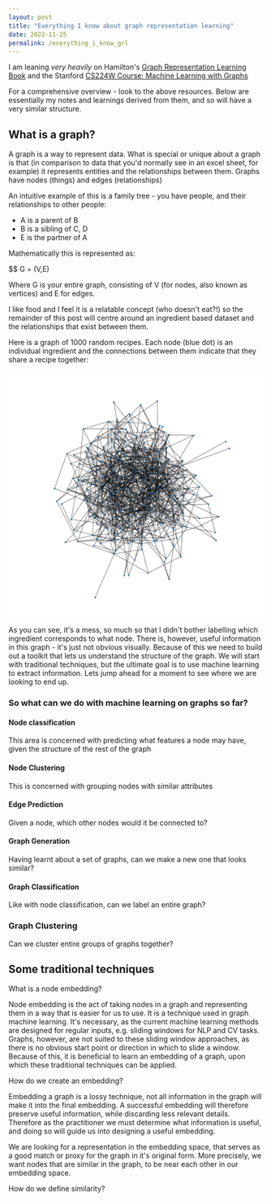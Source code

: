 ```yaml
---
layout: post
title: "Everything I know about graph representation learning"
date: 2022-11-25
permalink: /everything_i_know_grl
---
```


I am leaning _very heavily_ on Hamilton's [Graph Representation Learning Book](https://www.cs.mcgill.ca/~wlh/grl_book/) 
and the Stanford [CS224W Course: Machine Learning with Graphs](https://web.stanford.edu/class/cs224w/)

For a comprehensive overview - look to the above resources.
Below are essentially my notes and learnings derived from them, and so will have a very similar structure.

## What is a graph?

A graph is a way to represent data. 
What is special or unique about a graph is that (in comparison to data that you'd normally see in an excel sheet, for example) it represents entities and the relationships between them. 
Graphs have nodes (things) and edges (relationships)


An intuitive example of this is a family tree - you have people, and their relationships to other people:
- A is a parent of B 
- B is a sibling of C, D
- E is the partner of A

Mathematically this is represented as:

$$ G = (V,E) 

Where G is your entire graph, consisting of V (for nodes, also known as vertices) and E for edges.

I like food and I feel it is a relatable concept (who doesn't eat?!) so the remainder of this post will centre around an ingredient based dataset and the relationships that exist between them.

Here is a graph of 1000 random recipes. Each node (blue dot) is an individual ingredient and the connections between them indicate that they share a recipe together:

![random recipes](/assets/everything_i_know_grl/random_1000_recipes_graph.png)

As you can see, it's a mess, so much so that I didn't bother labelling which ingredient corresponds to what node. 
There is, however, useful information in this graph - it's just not obvious visually. 
Because of this we need to build out a toolkit that lets us understand the structure of the graph. 
We will start with traditional techniques, but the ultimate goal is to use machine learning to extract information.
Lets jump ahead for a moment to see where we are looking to end up. 

### So what can we do with machine learning on graphs so far?

#### Node classification

This area is concerned with predicting what features a node may have, given the structure of the rest of the graph

#### Node Clustering

This is concerned with grouping nodes with similar attributes

#### Edge Prediction

Given a node, which other nodes would it be connected to?

#### Graph Generation

Having learnt about a set of graphs, can we make a new one that looks similar?

#### Graph Classification

Like with node classification, can we label an entire graph?

### Graph Clustering

Can we cluster entire groups of graphs together?

## Some traditional techniques


What is a node embedding?

Node embedding is the act of taking nodes in a graph and representing them in a way that is easier for us to use. It is a technique used in graph machine learning. It's necessary, as the current machine learning methods are designed for regular inputs, e.g. sliding windows for NLP and CV tasks. Graphs, however, are not suited to these sliding window approaches, as there is no obvious start point or direction in which to slide a window. Because of this, it is beneficial to learn an embedding of a graph, upon which these traditional techniques can be applied.

How do we create an embedding?

Embedding a graph is a lossy technique, not all information in the graph will make it into the final embedding. A successful embedding will therefore preserve useful information, while discarding less relevant details. Therefore as the practitioner we must determine what information is useful, and doing so will guide us into designing a useful embedding.

We are looking for a representation in the embedding space, that serves as a good match or proxy for the graph in it's original form. More precisely, we want nodes that are similar in the graph, to be near each other in our embedding space.

How do we define similarity?
